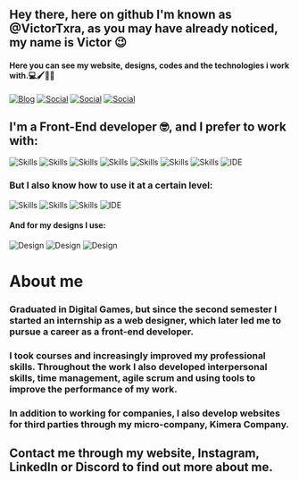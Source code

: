 ## Hey there, here on github I'm known as @VictorTxra, as you may have already noticed, my name is Victor 😉

#### Here you can see my website, designs, codes and the technologies i work with.💻🖌️📃💡
[![Blog](https://img.shields.io/website?label=kimeracompany&style=for-the-badge&url=https://kimeracompany.com/)](https://www.instagram.com/kmra.company/)
[![Social](https://img.shields.io/badge/Instagram-E4405F?style=for-the-badge&logo=instagram&logoColor=white)](https://www.instagram.com/kmra.company/)
[![Social](https://img.shields.io/badge/LinkedIn-0077B5?style=for-the-badge&logo=linkedin&logoColor=white)](https://www.linkedin.com/in/victor-silveira-teixeira-54760711b/)
[![Social](https://img.shields.io/badge/Discord-7289DA?style=for-the-badge&logo=discord&logoColor=white)](https://discord.gg/tD5GpMzZ)


## I'm a Front-End developer 🤓, and I prefer to work with:

![Skills](https://img.shields.io/badge/HTML5-E34F26?style=for-the-badge&logo=html5&logoColor=white)
![Skills](https://img.shields.io/badge/JavaScript-F7DF1E?style=for-the-badge&logo=javascript&logoColor=black)
![Skills](https://img.shields.io/badge/TypeScript-007ACC?style=for-the-badge&logo=typescript&logoColor=white)
![Skills](https://img.shields.io/badge/React-20232A?style=for-the-badge&logo=react&logoColor=61DAFB)
![Skills](https://img.shields.io/badge/Node.js-43853D?style=for-the-badge&logo=node.js&logoColor=white)
![Skills](https://img.shields.io/badge/CSS3-1572B6?style=for-the-badge&logo=css3&logoColor=white)
![Skills](https://img.shields.io/badge/Sass-CC6699?style=for-the-badge&logo=sass&logoColor=white)
![IDE](https://img.shields.io/badge/Visual_Studio_Code-0078D4?style=for-the-badge&logo=visual%20studio%20code&logoColor=white)

### But I also know how to use it at a certain level:

![Skills](https://img.shields.io/badge/.NET-5C2D91?style=for-the-badge&logo=.net&logoColor=white)
![Skills](https://img.shields.io/badge/C%23-239120?style=for-the-badge&logo=c-sharp&logoColor=white)
![Skills](https://img.shields.io/badge/jQuery-0769AD?style=for-the-badge&logo=jquery&logoColor=white)
![IDE](https://img.shields.io/badge/Visual_Studio-5C2D91?style=for-the-badge&logo=visual%20studio&logoColor=white)

#### And for my designs I use:

![Design](https://img.shields.io/badge/Adobe%20Photoshop-31A8FF?style=for-the-badge&logo=Adobe%20Photoshop&logoColor=black)
![Design](https://img.shields.io/badge/Canva-%2300C4CC.svg?&style=for-the-badge&logo=Canva&logoColor=white)
![Design](https://img.shields.io/badge/Figma-F24E1E?style=for-the-badge&logo=figma&logoColor=white)

# About me

### Graduated in Digital Games, but since the second semester I started an internship as a web designer, which later led me to pursue a career as a front-end developer.
### I took courses and increasingly improved my professional skills. Throughout the work I also developed interpersonal skills, time management, agile scrum and using tools to improve the performance of my work.
### In addition to working for companies, I also develop websites for third parties through my micro-company, Kimera Company.
## Contact me through my website, Instagram, LinkedIn or Discord to find out more about me.
